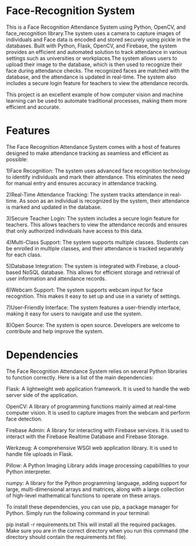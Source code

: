 # Face-Recognition System

This is a Face Recognition Attendance System using Python, OpenCV, and face_recognition library.The system uses a camera to capture images of individuals and  Face data is encoded and stored securely using pickle in the databases.
Built with Python, Flask, OpenCV, and Firebase, the system provides an efficient and automated solution to track attendance in various settings such as universities or workplaces.The system allows users to upload their image to the database, which is then used to recognize their face during attendance checks. The recognized faces are matched with the database, and the attendance is updated in real-time. The system also includes a secure login feature for teachers to view the attendance records.

This project is an excellent example of how computer vision and machine learning can be used to automate traditional processes, making them more efficient and accurate.

# Features

The Face Recognition Attendance System comes with a host of features designed to make attendance tracking as seamless and efficient as possible:

1)Face Recognition: The system uses advanced face recognition technology to identify individuals and mark their attendance. This eliminates the need for manual entry and ensures accuracy in attendance tracking.

2)Real-Time Attendance Tracking: The system tracks attendance in real-time. As soon as an individual is recognized by the system, their attendance is marked and updated in the database.

3)Secure Teacher Login: The system includes a secure login feature for teachers. This allows teachers to view the attendance records and ensures that only authorized individuals have access to this data.

4)Multi-Class Support: The system supports multiple classes. Students can be enrolled in multiple classes, and their attendance is tracked separately for each class.

5)Database Integration: The system is integrated with Firebase, a cloud-based NoSQL database. This allows for efficient storage and retrieval of user information and attendance records.

6)Webcam Support: The system supports webcam input for face recognition. This makes it easy to set up and use in a variety of settings.

7)User-Friendly Interface: The system features a user-friendly interface, making it easy for users to navigate and use the system.

8)Open Source: The system is open source. Developers are welcome to contribute and help improve the system.

# Dependencies

The Face Recognition Attendance System relies on several Python libraries to function correctly. Here is a list of the main dependencies:

Flask: A lightweight web application framework. It is used to handle the web server side of the application.

OpenCV: A library of programming functions mainly aimed at real-time computer vision. It is used to capture images from the webcam and perform face detection.

Firebase Admin: A library for interacting with Firebase services. It is used to interact with the Firebase Realtime Database and Firebase Storage.

Werkzeug: A comprehensive WSGI web application library. It is used to handle file uploads in Flask.

Pillow: A Python Imaging Library adds image processing capabilities to your Python interpreter.

numpy: A library for the Python programming language, adding support for large, multi-dimensional arrays and matrices, along with a large collection of high-level mathematical functions to operate on these arrays.

To install these dependencies, you can use pip, a package manager for Python. Simply run the following command in your terminal:

pip install -r requirements.txt
This will install all the required packages. Make sure you are in the correct directory when you run this command (the directory should contain the requirements.txt file).
